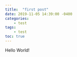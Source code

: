 ```yaml
---
title:  "first post"
date: 2019-11-05 14:39:00 -0400
categories:
	- test
tags:
	- test
toc: true
---
```


Hello World!
